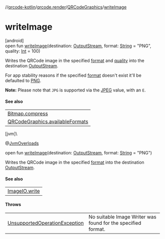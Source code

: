//[qrcode-kotlin](../../../index.md)/[qrcode.render](../index.md)/[QRCodeGraphics](index.md)/[writeImage](write-image.md)

# writeImage

[android]\
open fun [writeImage](write-image.md)(destination: [OutputStream](https://developer.android.com/reference/kotlin/java/io/OutputStream.html), format: [String](https://kotlinlang.org/api/latest/jvm/stdlib/kotlin-stdlib/kotlin/-string/index.html) = &quot;PNG&quot;, quality: [Int](https://kotlinlang.org/api/latest/jvm/stdlib/kotlin-stdlib/kotlin/-int/index.html) = 100)

Writes the QRCode image in the specified [format](write-image.md) and [quality](write-image.md) into the destination [OutputStream](https://developer.android.com/reference/kotlin/java/io/OutputStream.html).

For app stability reasons if the specified [format](write-image.md) doesn't exist it'll be defaulted to [PNG](https://developer.android.com/reference/kotlin/android/graphics/Bitmap.CompressFormat.html#PNG).

**Note:** Please note that `JPG` is supported via the [JPEG](https://developer.android.com/reference/kotlin/android/graphics/Bitmap.CompressFormat.html#JPEG) value, with an `E`.

#### See also

| |
|---|
| [Bitmap.compress](https://developer.android.com/reference/kotlin/android/graphics/Bitmap.html#compress) |
| [QRCodeGraphics.availableFormats](available-formats.md) |

[jvm]\

@[JvmOverloads](https://kotlinlang.org/api/latest/jvm/stdlib/kotlin-stdlib/kotlin.jvm/-jvm-overloads/index.html)

open fun [writeImage](write-image.md)(destination: [OutputStream](https://developer.android.com/reference/kotlin/java/io/OutputStream.html), format: [String](https://kotlinlang.org/api/latest/jvm/stdlib/kotlin-stdlib/kotlin/-string/index.html) = &quot;PNG&quot;)

Writes the QRCode image in the specified [format](write-image.md) into the destination [OutputStream](https://developer.android.com/reference/kotlin/java/io/OutputStream.html).

#### See also

| |
|---|
| [ImageIO.write](https://docs.oracle.com/javase/8/docs/api/javax/imageio/ImageIO.html#write-java.awt.image.RenderedImage-kotlin.String-javax.imageio.stream.ImageOutputStream-) |

#### Throws

| | |
|---|---|
| [UnsupportedOperationException](https://kotlinlang.org/api/latest/jvm/stdlib/kotlin-stdlib/kotlin/-unsupported-operation-exception/index.html) | No suitable Image Writer was found for the specified format. |
